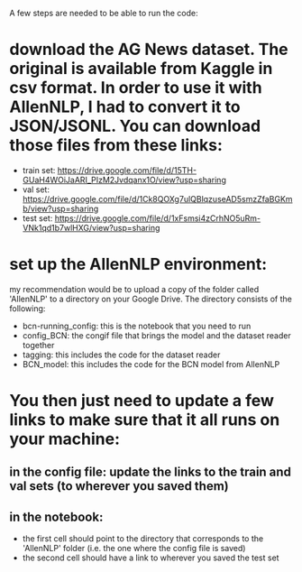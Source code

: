 A few steps are needed to be able to run the code:

# download the AG News dataset. The original is available from Kaggle in csv format. In order to use it with AllenNLP, I had to convert it to JSON/JSONL. You can download those files from these links:
- train set: https://drive.google.com/file/d/15TH-GUaH4WOiJaARI_PIzM2Jvdqanx1O/view?usp=sharing
- val set: https://drive.google.com/file/d/1Ck8QOXg7ulQBlqzuseAD5smzZfaBGKmb/view?usp=sharing
- test set: https://drive.google.com/file/d/1xFsmsi4zCrhNO5uRm-VNk1qd1b7wlHXG/view?usp=sharing

# set up the AllenNLP environment:
my recommendation would be to upload a copy of the folder called 'AllenNLP' to a directory on your Google Drive. The directory consists of the following:
- bcn-running_config: this is the notebook that you need to run
- config_BCN: the congif file that brings the model and the dataset reader together
- tagging: this includes the code for the dataset reader
- BCN_model: this includes the code for the BCN model from AllenNLP

# You then just need to update a few links to make sure that it all runs on your machine:
## in the config file: update the links to the train and val sets (to wherever you saved them)
## in the notebook: 
- the first cell should point to the directory that corresponds to the 'AllenNLP' folder (i.e. the one where the config file is saved)
- the second cell should have a link to wherever you saved the test set

